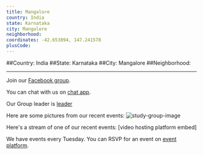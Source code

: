 ```yaml
---
title: Mangalore
country: India
state: Karnataka
city: Mangalore
neighborhood: 
coordinates: -42.653894, 147.241578
plusCode:
---
```


##Country: India
##State: Karnataka
##City: Mangalore
##Neighborhood: 
*****
Join our [Facebook group](https://www.facebook.com/groups/free.code.camp.mangalore).

You can chat with us on [chat app]().

Our Group leader is [leader]()

Here are some pictures from our recent events:
![study-group-image]()

Here's a stream of one of our recent events:
[video hosting platform embed]

We have events every Tuesday. You can RSVP for an event on [event platform]().
